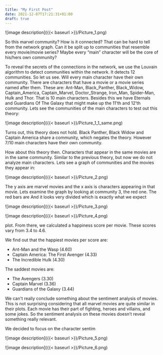 ```yaml
---
title: "My First Post"
date: 2021-12-07T17:21:31+01:00
draft: true
---
```


![image description]({{< baseurl >}}/Picture_1.png)

So this marvel community? How is it connected? That can be hard to tell from the network graph. Can it be split up to communities that resemble every movie/movie series? Maybe every “main” character will be the core of his/hers own community? 

To reveal the secrets of the connections in the network, we use the Louvain algorithm to detect communities within the network. It detects 12 communities. 
So let us see. Will every main character have their own community. There are characters that have a movie or a movie series named after them. These are: Ant-Man, Black_Panther, Black_Widow, Captain_America, Captain_Marvel, Doctor_Strange, Iron_Man, Spider-Man, Hulk and Thor. That is 10 main characters. Besides this we have Eternals and Guardians Of The Galaxy that might make up the 11’th and 12’th community. 
Lets see the communities of the main characters to test out this theory: 

![image description]({{< baseurl >}}/Picture_1_1_same.png)


Turns out, this theory does not hold. Black Panther, Black Widow and Captain America share a community, which negates the theory. However 7/10 main characters have their own community.

How about this theory then. Characters that appear in the same movies are in the same community. Similar to the previous theory, but now we do not analyze main characters. 
Lets see a graph of communities and the movies they appear in:

![image description]({{< baseurl >}}/Picture_2.png)

The y axis are marvel movies and the x axis is characters appearing in that movie. Lets examine the graph by looking at community 3, the red one. The red bars are 
And it looks very divided which is exactly what we expect 


![image description]({{< baseurl >}}/Picture_3.png)


![image description]({{< baseurl >}}/Picture_4.png)


plot. From there, we calculated a happiness score per movie. These scores vary from 3.4 to 4.6. 

We find out that the happiest movies per score are:

*	Ant-Man and the Wasp (4.60)
*	Captain America: The First Avenger (4.33) 
*	The Incredible Hulk (4.30)

The saddest movies are:

*	The Avengers (3.30)
*	Captain Marvel (3.36)
*	Guardians of the Galaxy (3.44)

We can't really conclude something about the sentiment analysis of movies. This is not surprising considering that all marvel movies are quite similar in their plots. Each movie has their part of fighting, heroes and villains, and some jokes. So the sentiment analysis on these movies doesn’t reveal something really relevant.


We decided to focus on the character sentim

![image description]({{< baseurl >}}/Picture_5.png)


![image description]({{< baseurl >}}/Picture_6.png)


